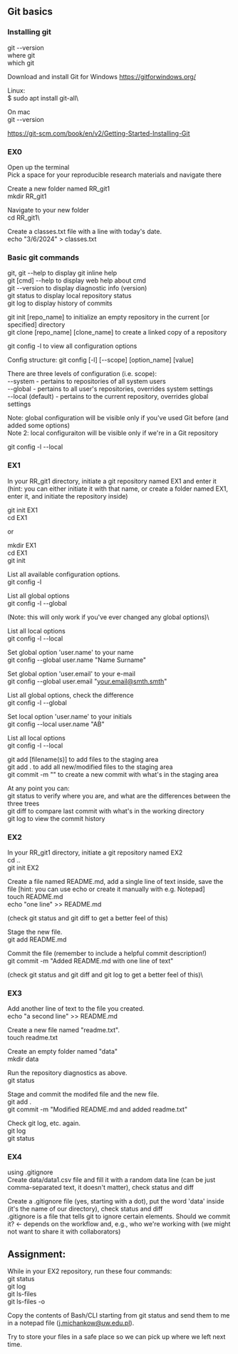 
## Git basics

### Installing git

git --version\
where git\
which git

Download and install Git for Windows https://gitforwindows.org/

Linux:\
$ sudo apt install git-all\

On mac\
git --version

https://git-scm.com/book/en/v2/Getting-Started-Installing-Git


### EX0

Open up the terminal\
Pick a space for your reproducible research materials and navigate there



Create a new folder named RR_git1\
mkdir RR_git1

Navigate to your new folder\
cd RR_git1\

Create a classes.txt file with a line with today's date.\
echo "3/6/2024" > classes.txt

### Basic git commands

git, git --help to display git inline help\
git [cmd] --help to display web help about cmd\
git --version to display diagnostic info (version)\
git status to display local repository status\
git log to display history of commits

git init [repo_name] to initialize an empty repository in the current [or specified] directory\
git clone [repo_name] [clone_name] to create a linked copy of a repository

git config -l to view all configuration options

Config structure: git config [-l] [--scope] [option_name] [value]

There are three levels of configuration (i.e. scope):\
--system - pertains to repositories of all system users\
--global - pertains to all user's repositories, overrides system settings\
--local (default) - pertains to the current repository, overrides global settings

Note: global configuration will be visible only if you've used Git before (and added some options)\
Note 2: local configuraiton will be visible only if we're in a Git repository

git config -l --local

### EX1

In your RR_git1 directory, initiate a git repository named EX1 and enter it\
(hint: you can either initiate it with that name, or create a folder named EX1, enter it, and initiate the repository inside)

git init EX1\
cd EX1

or

mkdir EX1\
cd EX1\
git init

List all available configuration options.\
git config -l

List all global options\
git config -l --global

(Note: this will only work if you've ever changed any global options)\

List all local options\
git config -l --local

Set global option 'user.name' to your name\
git config --global user.name "Name Surname"

Set global option 'user.email' to your e-mail\
git config --global user.email "your.email@smth.smth"

List all global options, check the difference\
git config -l --global

Set local option 'user.name' to your initials\
git config --local user.name "AB"

List all local options\
git config -l --local


git add [filename(s)] to add files to the staging area\
git add . to add all new/modified files to the staging area\
git commit -m "<commit description>" to create a new commit with what's in the staging area

At any point you can:\
git status to verify where you are, and what are the differences between the three trees\
git diff to compare last commit with what's in the working directory\
git log to view the commit history

### EX2

In your RR_git1 directory, initiate a git repository named EX2\
cd ..\
git init EX2

Create a file named README.md, add a single line of text inside, save the file [hint: you can use echo or create it manually with e.g. Notepad]\
touch README.md\
echo "one line" >> README.md

(check git status and git diff to get a better feel of this)

Stage the new file.\
git add README.md

Commit the file (remember to include a helpful commit description!)\
git commit -m "Added README.md with one line of text"

(check git status and git diff and git log to get a better feel of this)\

### EX3

Add another line of text to the file you created.\
echo "a second line" >> README.md

Create a new file named "readme.txt".\
touch readme.txt

Create an empty folder named "data"\
mkdir data

Run the repository diagnostics as above.\
git status

Stage and commit the modifed file and the new file.\
git add .\
git commit -m "Modified README.md and added readme.txt"

Check git log, etc. again.\
git log\
git status

### EX4

using .gitignore\
Create data/data1.csv file and fill it with a random data line (can be just comma-separated text, it doesn't matter), check status and diff

Create a .gitignore file (yes, starting with a dot), put the word 'data' inside (it's the name of our directory), check status and diff\
.gitignore is a file that tells git to ignore certain elements. Should we commit it? <- depends on the workflow and, e.g., who we're working with (we might not want to share it with collaborators)



## Assignment:
While in your EX2 repository, run these four commands:\
git status\
git log\
git ls-files\
git ls-files -o

Copy the contents of Bash/CLI starting from git status and send them to me in a notepad file (j.michankow@uw.edu.pl).

Try to store your files in a safe place so we can pick up where we left next time.

